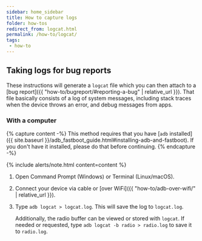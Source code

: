 ```yaml
---
sidebar: home_sidebar
title: How to capture logs
folder: how-tos
redirect_from: logcat.html
permalink: /how-to/logcat/
tags:
 - how-to
---
```


## Taking logs for bug reports

These instructions will generate a `logcat` file which you can then attach to a [bug report]({{ "how-to/bugreport/#reporting-a-bug" | relative_url }}).
That file basically consists of a log of system messages, including stack traces when the device throws an error, and debug messages from apps.

### With a computer

{% capture content -%}
This method requires that you have [`adb` installed]({{ site.baseurl }}/adb_fastboot_guide.html#installing-adb-and-fastboot).
If you don't have it installed, please do that before continuing.
{% endcapture -%}

{% include alerts/note.html content=content %}

1. Open Command Prompt (Windows) or Terminal (Linux/macOS).
2. Connect your device via cable or [over WiFi]({{ "how-to/adb-over-wifi/" | relative_url }}).
3. Type `adb logcat > logcat.log`. This will save the log to `logcat.log`.

   Additionally, the radio buffer can be viewed or stored with `logcat`. If needed or requested, type `adb logcat -b radio > radio.log` to save it to `radio.log`.
